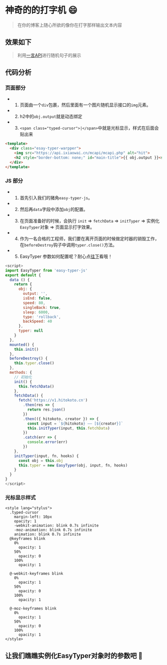 # 神奇的的打字机 :smile:

> 在你的博客上随心所欲的像你在打字那样输出文本内容

## 效果如下

> 利用[一言API](https://hitokoto.cn/)进行随机句子的展示

<pqs-easy-typer/>


## 代码分析


### 页面部分

- 1. 页面由一个`div`包裹，然后里面有一个图片随机显示接口的`img`元素。
- 2. h2中的`obj.output`就是动态绑定
- 3. ```<span class="typed-cursor">|</span>```中就是光标显示，样式在后面会贴出来

```html
<template>
  <div class="esay-typer-warpper">
    <img src="https://api.ixiaowai.cn/mcapi/mcapi.php" alt="hit">
    <h2 style="border-bottom: none;" id="main-title">{{ obj.output }}<span class="typed-cursor">|</span></h2>
  </div>
</template>
```

### JS 部分

- 1. 首先引入我们的猪角`easy-typer-js`。
- 2. 然后再`data`字段中添加`obj`的配置。
- 3. 在页面准备好的时候，会执行 `init` => `fetchData` => `initTyper` => 实例化`EasyTyper`对象 => 页面显示打字效果。
- 4. 作为一名合格的工程师，我们要在离开页面的时候做定时器的销毁工作，在`beforeDestroy`钩子中调用`typer.close()`方法。
- 5. EasyTyper 参数如何配置呢？耐心点[往下](#让我们瞧瞧实例化easytyper对象时的参数吧)看哦！

```js
<script>
import EasyTyper from 'easy-typer-js'
export default {
  data () {
    return {
      obj: {
        output: '',
        isEnd: false,
        speed: 80,
        singleBack: true,
        sleep: 6000,
        type: 'rollback',
        backSpeed: 40
      },
      typer: null
    }
  },
  mounted() {
    this.init()  
  },
  beforeDestroy() {
    this.typer.close()
  },
  methods: {
    // 初始化
    init() {
      this.fetchData()
    },
    fetchData() {
      fetch('https://v1.hitokoto.cn')
        .then(res => {
          return res.json()
        })
        .then(({ hitokoto, creator }) => {
          const input = `${hitokoto} —— [${creator}]`
          this.initTyper(input, this.fetchData)
        })
        .catch(err => {
          console.error(err)
        })
    },
    initTyper(input, fn, hooks) {
      const obj = this.obj
      this.typer = new EasyTyper(obj, input, fn, hooks)
    }
  }
}
</script>
```

### 光标显示样式

```stylus
<style lang="stylus">
  .typed-cursor
    margin-left: 10px
    opacity: 1
    -webkit-animation: blink 0.7s infinite
    -moz-animation: blink 0.7s infinite
    animation: blink 0.7s infinite
  @keyframes blink
    0%
      opacity: 1
    50%
      opacity: 0
    100%
      opacity: 1
  
  @-webkit-keyframes blink
    0%
      opacity: 1
    50%
      opacity: 0
    100%
      opacity: 1
  
  @-moz-keyframes blink
    0%
      opacity: 1
    50%
      opacity: 0
    100%
      opacity: 1
</style>
```

## 让我们瞧瞧实例化EasyTyper对象时的参数吧 :eyes:

